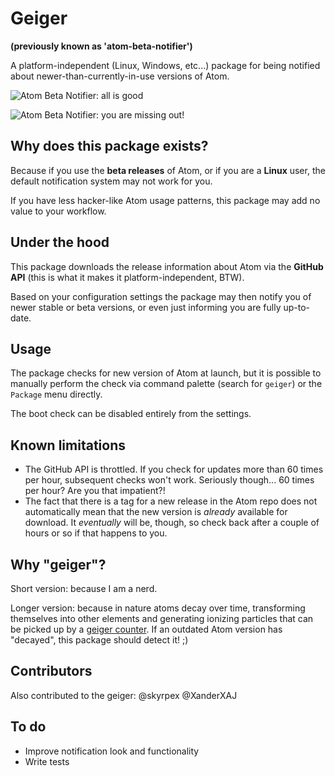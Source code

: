 # Geiger
**(previously known as 'atom-beta-notifier')**

A platform-independent (Linux, Windows, etc...) package for being notified
about newer-than-currently-in-use versions of Atom.

![Atom Beta Notifier: all is good](https://github.com/quasipedia/geiger/raw/master/screenshots/do-update.png)

![Atom Beta Notifier: you are missing out!](https://github.com/quasipedia/geiger/raw/master/screenshots/all-is-good.png)


## Why does this package exists?

Because if you use the **beta releases** of Atom, or if you are a **Linux** user,
the default notification system may not work for you.

If you have less hacker-like Atom usage patterns, this package may add no value
to your workflow.


## Under the hood

This package downloads the release information about Atom via the **GitHub API**
(this is what it makes it platform-independent, BTW).

Based on your configuration settings the package may then notify you of newer
stable or beta versions, or even just informing you are fully up-to-date.


## Usage

The package checks for new version of Atom at launch, but it is possible to
manually perform the check via command palette (search for `geiger`) or the
`Package` menu directly.

The boot check can be disabled entirely from the settings.


## Known limitations

- The GitHub API is throttled.  If you check for updates more than 60 times per
  hour, subsequent checks won't work.  Seriously though... 60 times per hour?
  Are you that impatient?!
- The fact that there is a tag for a new release in the Atom repo does not
  automatically mean that the new version is _already_ available for download.
  It _eventually_ will be, though, so check back after a couple of hours or so
  if that happens to you.


## Why "geiger"?

Short version: because I am a nerd.

Longer version: because in nature atoms decay over time, transforming themselves
into other elements and generating ionizing particles that can be picked up by a
[geiger counter][1].  If an outdated Atom version has "decayed", this package
should detect it! ;)


## Contributors

Also contributed to the geiger: @skyrpex @XanderXAJ


## To do
- Improve notification look and functionality
- Write tests

[1]: https://en.wikipedia.org/wiki/Geiger_counter
